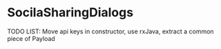 SocilaSharingDialogs
====================

TODO LIST: 
Move api keys in constructor, use rxJava, extract a common piece of Payload
